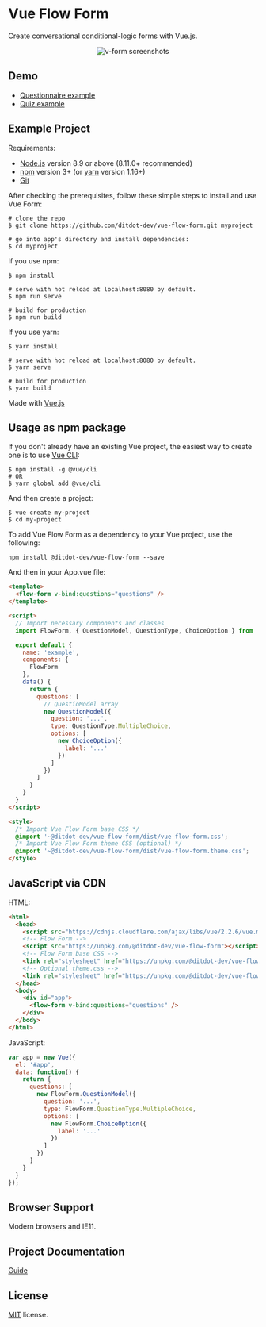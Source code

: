 # Vue Flow Form

Create conversational conditional-logic forms with Vue.js.

<p align="center">
  <img src="https://www.ditdot.hr/demo/vff/visuals/v-form-green-full-rotate-02.png" alt="v-form screenshots">
</p>

## Demo

* [Questionnaire example](https://www.ditdot.hr/demo/vff/questionnaire/)
* [Quiz example](https://www.ditdot.hr/demo/vff/quiz/)

## Example Project

Requirements:

* [Node.js](https://nodejs.org/en/) version 8.9 or above (8.11.0+ recommended)
* [npm](https://www.npmjs.com/get-npm) version 3+ (or [yarn](https://yarnpkg.com/lang/en/docs/install/) version 1.16+)
* [Git](https://git-scm.com/)

After checking the prerequisites, follow these simple steps to install and use Vue Form:

```shell
# clone the repo
$ git clone https://github.com/ditdot-dev/vue-flow-form.git myproject

# go into app's directory and install dependencies:
$ cd myproject
```

If you use npm:

```shell
$ npm install

# serve with hot reload at localhost:8080 by default.
$ npm run serve

# build for production
$ npm run build
```

If you use yarn:

```shell
$ yarn install

# serve with hot reload at localhost:8080 by default.
$ yarn serve

# build for production
$ yarn build
```

Made with [Vue.js](https://vuejs.org/)

## Usage as npm package

If you don't already have an existing Vue project, the easiest way to create one is to use [Vue CLI](https://cli.vuejs.org/):

```shell
$ npm install -g @vue/cli
# OR
$ yarn global add @vue/cli
```

And then create a project:

```shell
$ vue create my-project
$ cd my-project
```

To add Vue Flow Form as a dependency to your Vue project, use the following:

```shell
npm install @ditdot-dev/vue-flow-form --save
```

And then in your App.vue file:

```html
<template>
  <flow-form v-bind:questions="questions" />
</template>

<script>
  // Import necessary components and classes
  import FlowForm, { QuestionModel, QuestionType, ChoiceOption } from '@ditdot-dev/vue-flow-form'

  export default {
    name: 'example',
    components: {
      FlowForm
    },
    data() {
      return {
        questions: [
          // QuestioModel array
          new QuestionModel({
            question: '...',
            type: QuestionType.MultipleChoice,
            options: [
              new ChoiceOption({
                label: '...'
              })
            ]
          })
        ]
      }
    }
  }
</script>

<style>
  /* Import Vue Flow Form base CSS */
  @import '~@ditdot-dev/vue-flow-form/dist/vue-flow-form.css';
  /* Import Vue Flow Form theme CSS (optional) */
  @import '~@ditdot-dev/vue-flow-form/dist/vue-flow-form.theme.css';
</style>
```

## JavaScript via CDN

HTML:

```html
<html>
  <head>
    <script src="https://cdnjs.cloudflare.com/ajax/libs/vue/2.2.6/vue.min.js"></script>
    <!-- Flow Form -->
    <script src="https://unpkg.com/@ditdot-dev/vue-flow-form"></script>
    <!-- Flow Form base CSS -->
    <link rel="stylesheet" href="https://unpkg.com/@ditdot-dev/vue-flow-form/dist/vue-flow-form.min.css">
    <!-- Optional theme.css -->
    <link rel="stylesheet" href="https://unpkg.com/@ditdot-dev/vue-flow-form/dist/vue-flow-form.theme.css">
  </head>
  <body>
    <div id="app">
      <flow-form v-bind:questions="questions" />
    </div>
  </body>
</html>
```

JavaScript:

```js
var app = new Vue({
  el: '#app',
  data: function() {
    return {
      questions: [
        new FlowForm.QuestionModel({
          question: '...',
          type: FlowForm.QuestionType.MultipleChoice,
          options: [
            new FlowForm.ChoiceOption({
              label: '...'
            })
          ]
        })
      ]
    }
  }
});
```
## Browser Support

Modern browsers and IE11.

## Project Documentation

[Guide](https://www.ditdot.hr/en/docs/vue-flow-form-guide)

## License

[MIT](https://github.com/ditdot-dev/vue-flow-form/blob/master/LICENSE) license.
